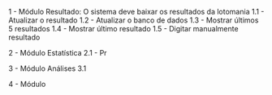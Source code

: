 1 - Módulo Resultado: O sistema deve baixar os resultados da lotomania
1.1 - Atualizar o resultado
1.2 - Atualizar o banco de dados
1.3 - Mostrar últimos 5 resultados
1.4 - Mostrar último resultado
1.5 - Digitar manualmente resultado

2 - Módulo Estatística
2.1 - Pr

3 - Módulo Análises
3.1 

4 - Módulo 
